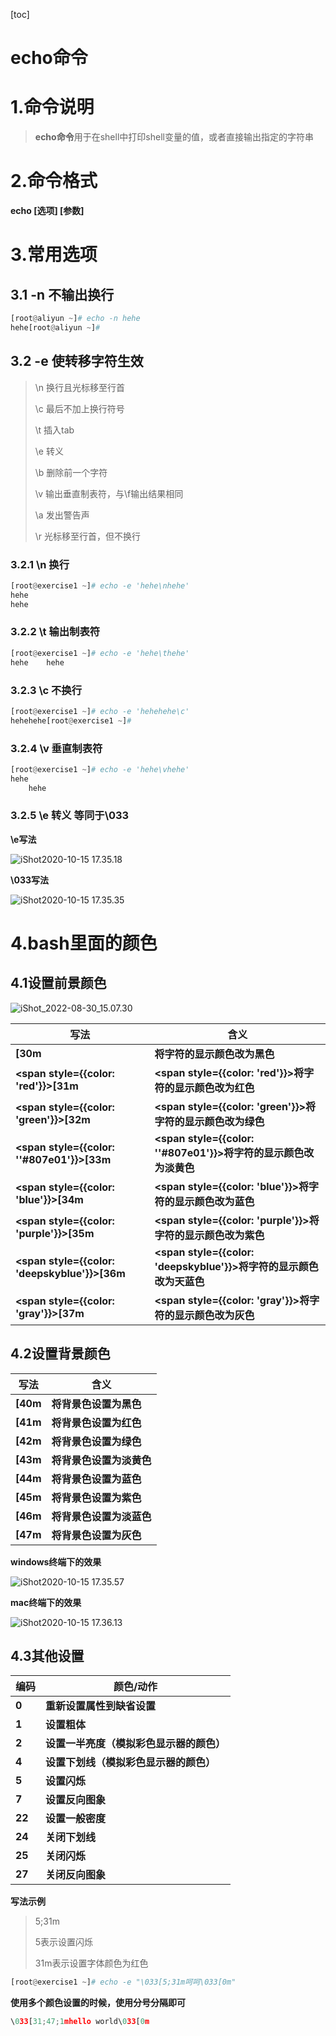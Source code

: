 [toc]



# echo命令

# 1.命令说明

> **echo命令**用于在shell中打印shell变量的值，或者直接输出指定的字符串



# 2.命令格式

**echo [选项] [参数]**



# 3.常用选项

## 3.1 -n	不输出换行

```python
[root@aliyun ~]# echo -n hehe
hehe[root@aliyun ~]# 
```



## 3.2 -e	使转移字符生效

> \n 	换行且光标移至行首
>
> \c 	最后不加上换行符号
>
> \t 	插入tab
>
> \e 	转义
>
> \b 	删除前一个字符
>
> \v 	输出垂直制表符，与\f输出结果相同
>
> \a 	发出警告声
>
> \r 	光标移至行首，但不换行



### 3.2.1 \n	换行

```python
[root@exercise1 ~]# echo -e 'hehe\nhehe'
hehe
hehe
```



### 3.2.2 \t	输出制表符

```python
[root@exercise1 ~]# echo -e 'hehe\thehe'
hehe    hehe
```



### 3.2.3 \c	不换行

```python
[root@exercise1 ~]# echo -e 'hehehehe\c'
hehehehe[root@exercise1 ~]#
```



### 3.2.4 \v	垂直制表符

```python
[root@exercise1 ~]# echo -e 'hehe\vhehe'
hehe
    hehe
```



### 3.2.5 \e	转义	等同于\033

**\e写法**

![iShot2020-10-15 17.35.18](https://gitea.pptfz.cn/pptfz/picgo-images/raw/branch/master/img/iShot2020-10-15%2017.35.18.png)



**\033写法**

![iShot2020-10-15 17.35.35](https://gitea.pptfz.cn/pptfz/picgo-images/raw/branch/master/img/iShot2020-10-15%2017.35.35.png)





# 4.bash里面的颜色

## 4.1设置前景颜色

![iShot_2022-08-30_15.07.30](https://gitea.pptfz.cn/pptfz/picgo-images/raw/branch/master/img/iShot_2022-08-30_15.07.30.png)

| 写法                                                 | 含义                                                         |
| ---------------------------------------------------- | ------------------------------------------------------------ |
| **[30m**                                             | **将字符的显示颜色改为黑色**                                 |
| **<span style={{color: 'red'}}>[31m</span>**         | **<span style={{color: 'red'}}>将字符的显示颜色改为红色</span>** |
| **<span style={{color: 'green'}}>[32m</span>**       | **<span style={{color: 'green'}}>将字符的显示颜色改为绿色</span>** |
| **<span style={{color: ''#807e01'}}>[33m</span>**    | **<span style={{color: ''#807e01'}}>将字符的显示颜色改为淡黄色</span>** |
| **<span style={{color: 'blue'}}>[34m</span>**        | **<span style={{color: 'blue'}}>将字符的显示颜色改为蓝色</span>** |
| **<span style={{color: 'purple'}}>[35m</span>**      | **<span style={{color: 'purple'}}>将字符的显示颜色改为紫色</span>** |
| **<span style={{color: 'deepskyblue'}}>[36m</span>** | **<span style={{color: 'deepskyblue'}}>将字符的显示颜色改为天蓝色</span>** |
| **<span style={{color: 'gray'}}>[37m</span>**        | **<span style={{color: 'gray'}}>将字符的显示颜色改为灰色</span>** |



## 4.2设置背景颜色

| 写法     | 含义                     |
| -------- | ------------------------ |
| **[40m** | **将背景色设置为黑色**   |
| **[41m** | **将背景色设置为红色**   |
| **[42m** | **将背景色设置为绿色**   |
| **[43m** | **将背景色设置为淡黄色** |
| **[44m** | **将背景色设置为蓝色**   |
| **[45m** | **将背景色设置为紫色**   |
| **[46m** | **将背景色设置为淡蓝色** |
| **[47m** | **将背景色设置为灰色**   |

**windows终端下的效果**

![iShot2020-10-15 17.35.57](https://gitea.pptfz.cn/pptfz/picgo-images/raw/branch/master/img/iShot2020-10-15%2017.35.57.png)



**mac终端下的效果**

![iShot2020-10-15 17.36.13](https://gitea.pptfz.cn/pptfz/picgo-images/raw/branch/master/img/iShot2020-10-15%2017.36.13.png)





## 4.3其他设置

| 编码   | 颜色/动作                                |
| ------ | ---------------------------------------- |
| **0**  | **重新设置属性到缺省设置**               |
| **1**  | **设置粗体**                             |
| **2**  | **设置一半亮度（模拟彩色显示器的颜色）** |
| **4**  | **设置下划线（模拟彩色显示器的颜色）**   |
| **5**  | **设置闪烁**                             |
| **7**  | **设置反向图象**                         |
| **22** | **设置一般密度**                         |
| **24** | **关闭下划线**                           |
| **25** | **关闭闪烁**                             |
| **27** | **关闭反向图象**                         |

**写法示例**

> 5;31m
>
> 5表示设置闪烁
>
> 31m表示设置字体颜色为红色

```python
[root@exercise1 ~]# echo -e "\033[5;31m呵呵\033[0m"
```



**使用多个颜色设置的时候，使用分号分隔即可**

```python
\033[31;47;1mhello world\033[0m
```
